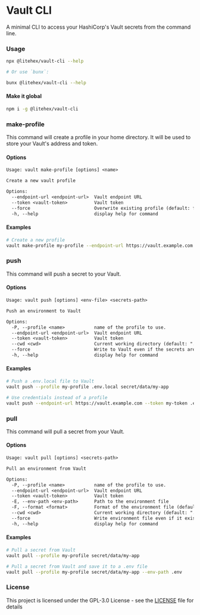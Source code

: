 # Vault CLI

A minimal CLI to access your HashiCorp's Vault secrets from the command line.

### Usage

```bash
npx @litehex/vault-cli --help

# Or use `bunx`:

bunx @litehex/vault-cli --help
```

#### Make it global

```bash
npm i -g @litehex/vault-cli
```

### make-profile

This command will create a profile in your home directory. It will be used to store your Vault's address and token.

#### Options

```txt
Usage: vault make-profile [options] <name>

Create a new vault profile

Options:
  --endpoint-url <endpoint-url>  Vault endpoint URL
  --token <vault-token>          Vault token
  --force                        Overwrite existing profile (default: false)
  -h, --help                     display help for command
```

#### Examples

```bash
# Create a new profile
vault make-profile my-profile --endpoint-url https://vault.example.com --token my-token
```

### push

This command will push a secret to your Vault.

#### Options

```txt
Usage: vault push [options] <env-file> <secrets-path>

Push an environment to Vault

Options:
  -P, --profile <name>           name of the profile to use.
  --endpoint-url <endpoint-url>  Vault endpoint URL
  --token <vault-token>          Vault token
  --cwd <cwd>                    Current working directory (default: ".")
  --force                        Write to Vault even if the secrets are in conflict (default: false)
  -h, --help                     display help for command
```

#### Examples

```bash
# Push a .env.local file to Vault
vault push --profile my-profile .env.local secret/data/my-app

# Use credentials instead of a profile
vault push --endpoint-url https://vault.example.com --token my-token .env.local secret/data/my-app
```

### pull

This command will pull a secret from your Vault.

#### Options

```txt
Usage: vault pull [options] <secrets-path>

Pull an environment from Vault

Options:
  -P, --profile <name>           name of the profile to use.
  --endpoint-url <endpoint-url>  Vault endpoint URL
  --token <vault-token>          Vault token
  -E, --env-path <env-path>      Path to the environment file
  -F, --format <format>          Format of the environment file (default: "dotenv")
  --cwd <cwd>                    Current working directory (default: ".")
  --force                        Write environment file even if it exists (default: false)
  -h, --help                     display help for command
```

#### Examples

```bash
# Pull a secret from Vault
vault pull --profile my-profile secret/data/my-app

# Pull a secret from Vault and save it to a .env file
vault pull --profile my-profile secret/data/my-app --env-path .env
```

### License

This project is licensed under the GPL-3.0 License - see the [LICENSE](LICENSE) file for details
